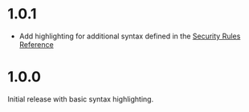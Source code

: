 # 1.0.1
- Add highlighting for additional syntax defined in the [Security Rules Reference](https://cloud.google.com/firestore/docs/reference/security/)

# 1.0.0
Initial release with basic syntax highlighting.